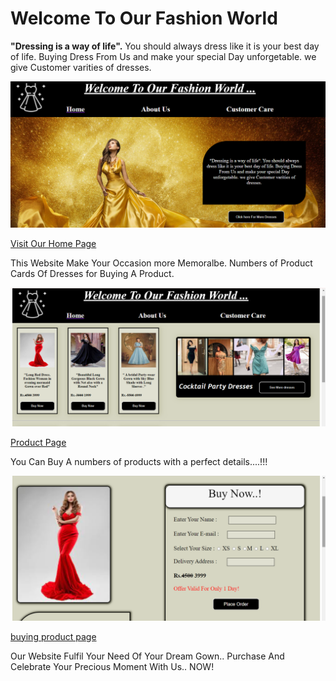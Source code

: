 # Welcome To Our Fashion World

   **"Dressing is a way of life".** You should always dress like it is your best day of life. Buying Dress From Us and make your special Day unforgetable. we give Customer varities of dresses. 

   ![Visit Our Home Page](/images/mainpage.png)

   [Visit Our Home Page](/index.html)

   This Website Make Your Occasion  more Memoralbe. 
   Numbers of Product Cards Of Dresses for Buying A Product.

![Product Page](/images/product-page.png)

[Product Page](/pages/home.html)

You Can Buy A numbers of products with a perfect details....!!!

![buy](/images/buying-page.png)

[buying product page](/pages/buy_now.html) 

Our Website Fulfil Your Need Of Your Dream Gown.. Purchase And Celebrate Your Precious Moment With Us.. NOW!
